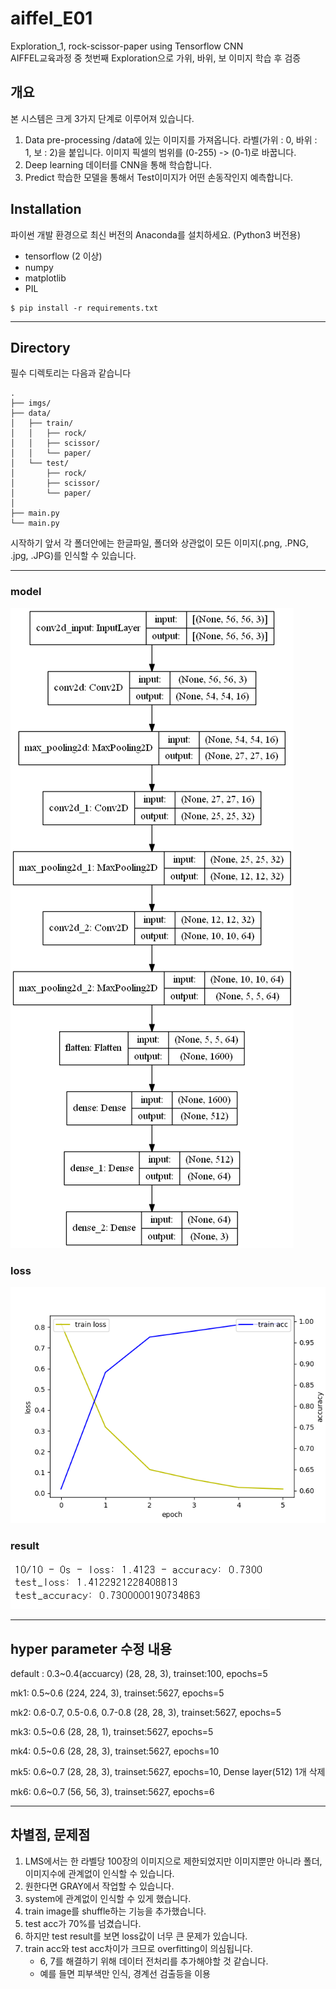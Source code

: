 # aiffel_E01
Exploration_1, rock-scissor-paper using Tensorflow CNN    
AIFFEL교육과정 중 첫번째 Exploration으로 가위, 바위, 보 이미지 학습 후 검증

## 개요
본 시스템은 크게 3가지 단계로 이루어져 있습니다.
1. Data pre-processing
/data에 있는 이미지를 가져옵니다.
라벨(가위 : 0, 바위 : 1, 보 : 2)을 붙입니다.
이미지 픽셀의 범위를 (0-255) -> (0-1)로 바꿉니다.
2. Deep learning
데이터를 CNN을 통해 학습합니다.
3. Predict
학습한 모델을 통해서 Test이미지가 어떤 손동작인지 예측합니다.

## Installation
파이썬 개발 환경으로 최신 버전의 Anaconda를 설치하세요. (Python3 버전용)
* tensorflow (2 이상)
* numpy
* matplotlib
* PIL

```
$ pip install -r requirements.txt
```

------------
## Directory
필수 디렉토리는 다음과 같습니다
```
.
├── imgs/
├── data/
│   ├── train/
│   │   ├── rock/
│   │   ├── scissor/
│   │   └── paper/
│   └── test/
│       ├── rock/
│       ├── scissor/
│       └── paper/
│
├── main.py
└── main.py
```
시작하기 앞서 각 폴더안에는 한글파일, 폴더와 상관없이 모든 이미지(.png, .PNG, .jpg, .JPG)를 인식할 수 있습니다.

------------
### model

![model](./imgs/model.png)

### loss

![loss](./imgs/loss.png)

### result

![result](./imgs/result.PNG)

------------
## hyper parameter 수정 내용
default : 0.3~0.4(accuarcy)
(28, 28, 3), trainset:100, epochs=5

mk1: 0.5~0.6
(224, 224, 3), trainset:5627, epochs=5

mk2: 0.6-0.7, 0.5-0.6, 0.7-0.8
(28, 28, 3), trainset:5627, epochs=5

mk3: 0.5~0.6
(28, 28, 1), trainset:5627, epochs=5

mk4: 0.5~0.6
(28, 28, 3), trainset:5627, epochs=10

mk5: 0.6~0.7
(28, 28, 3), trainset:5627, epochs=10, Dense layer(512) 1개 삭제

mk6: 0.6~0.7
(56, 56, 3), trainset:5627, epochs=6

------------
## 차별점, 문제점
1. LMS에서는 한 라벨당 100장의 이미지으로 제한되었지만 이미지뿐만 아니라 폴더, 이미지수에 관계없이 인식할 수 있습니다.
2. 원한다면 GRAY에서 작업할 수 있습니다.
3. system에 관계없이 인식할 수 있게 했습니다.
4. train image를 shuffle하는 기능을 추가했습니다.
5. test acc가 70%를 넘겼습니다.
6. 하지만 test result를 보면 loss값이 너무 큰 문제가 있습니다.
7. train acc와 test acc차이가 크므로 overfitting이 의심됩니다.
    - 6, 7를 해결하기 위해 데이터 전처리를 추가해야할 것 같습니다. 
    - 예를 들면 피부색만 인식, 경계선 검출등을 이용

